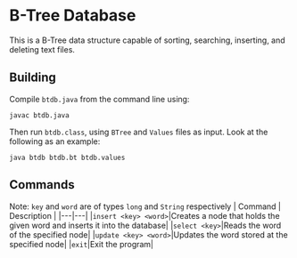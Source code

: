 # B-Tree Database
This is a B-Tree data structure capable of sorting, searching, inserting, and deleting text files.

## Building
Compile `btdb.java` from the command line using:
```
javac btdb.java
```
Then run `btdb.class`, using `BTree` and `Values` files as input. 
Look at the following as an example:
```
java btdb btdb.bt btdb.values
```

## Commands
Note: `key` and `word` are of types `long` and `String` respectively
| Command | Description |
|---|---|
|`insert <key> <word>`|Creates a node that holds the given word and inserts it into the database|
|`select <key>`|Reads the word of the specified node|
|`update <key> <word>`|Updates the word stored at the specified node|
|`exit`|Exit the program|